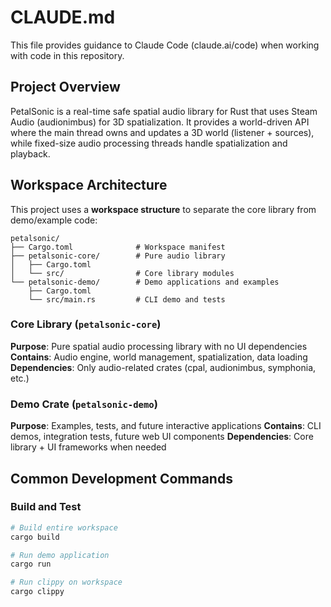 # CLAUDE.md

This file provides guidance to Claude Code (claude.ai/code) when working with code in this repository.

## Project Overview

PetalSonic is a real-time safe spatial audio library for Rust that uses Steam Audio (audionimbus) for 3D spatialization. It provides a world-driven API where the main thread owns and updates a 3D world (listener + sources), while fixed-size audio processing threads handle spatialization and playback.

## Workspace Architecture

This project uses a **workspace structure** to separate the core library from demo/example code:

```
petalsonic/
├── Cargo.toml              # Workspace manifest
├── petalsonic-core/        # Pure audio library
│   ├── Cargo.toml
│   └── src/                # Core library modules
└── petalsonic-demo/        # Demo applications and examples
    ├── Cargo.toml
    └── src/main.rs         # CLI demo and tests
```

### Core Library (`petalsonic-core`)

**Purpose**: Pure spatial audio processing library with no UI dependencies
**Contains**: Audio engine, world management, spatialization, data loading
**Dependencies**: Only audio-related crates (cpal, audionimbus, symphonia, etc.)

### Demo Crate (`petalsonic-demo`)

**Purpose**: Examples, tests, and future interactive applications
**Contains**: CLI demos, integration tests, future web UI components
**Dependencies**: Core library + UI frameworks when needed

## Common Development Commands

### Build and Test

```bash
# Build entire workspace
cargo build

# Run demo application
cargo run

# Run clippy on workspace
cargo clippy
```
